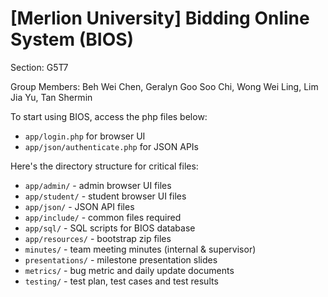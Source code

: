 # [Merlion University] Bidding Online System (BIOS)

Section: G5T7

Group Members: Beh Wei Chen, Geralyn Goo Soo Chi, Wong Wei Ling, Lim Jia Yu, Tan Shermin

To start using BIOS, access the php files below:
* `app/login.php` for browser UI
* `app/json/authenticate.php` for JSON APIs

Here's the directory structure for critical files:
* `app/admin/` - admin browser UI files
* `app/student/` - student browser UI files
* `app/json/` - JSON API files
* `app/include/` - common files required
* `app/sql/` - SQL scripts for BIOS database
* `app/resources/` - bootstrap zip files
* `minutes/` - team meeting minutes (internal & supervisor)
* `presentations/` - milestone presentation slides
* `metrics/` - bug metric and daily update documents
* `testing/` - test plan, test cases and test results